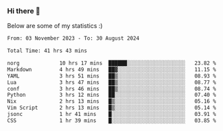 ### Hi there 👋
Below are some of my statistics :)

<!--START_SECTION:waka-->

```txt
From: 03 November 2023 - To: 30 August 2024

Total Time: 41 hrs 43 mins

norg             10 hrs 17 mins  ██████░░░░░░░░░░░░░░░░░░░   23.82 %
Markdown         4 hrs 49 mins   ██▓░░░░░░░░░░░░░░░░░░░░░░   11.15 %
YAML             3 hrs 51 mins   ██▒░░░░░░░░░░░░░░░░░░░░░░   08.93 %
Lua              3 hrs 47 mins   ██▒░░░░░░░░░░░░░░░░░░░░░░   08.77 %
conf             3 hrs 46 mins   ██▒░░░░░░░░░░░░░░░░░░░░░░   08.74 %
Python           3 hrs 12 mins   ██░░░░░░░░░░░░░░░░░░░░░░░   07.40 %
Nix              2 hrs 13 mins   █▒░░░░░░░░░░░░░░░░░░░░░░░   05.16 %
Vim Script       2 hrs 13 mins   █▒░░░░░░░░░░░░░░░░░░░░░░░   05.14 %
jsonc            1 hr 41 mins    █░░░░░░░░░░░░░░░░░░░░░░░░   03.91 %
CSS              1 hr 39 mins    █░░░░░░░░░░░░░░░░░░░░░░░░   03.85 %
```

<!--END_SECTION:waka-->

<!--
**KlapenHz/KlapenHz** is a ✨ _special_ ✨ repository because its `README.md` (this file) appears on your GitHub profile.

Here are some ideas to get you started:

- 🔭 I’m currently working on ...
- 🌱 I’m currently learning ...
- 👯 I’m looking to collaborate on ...
- 🤔 I’m looking for help with ...
- 💬 Ask me about ...
- 📫 How to reach me: ...
- 😄 Pronouns: ...
- ⚡ Fun fact: ...
-->

